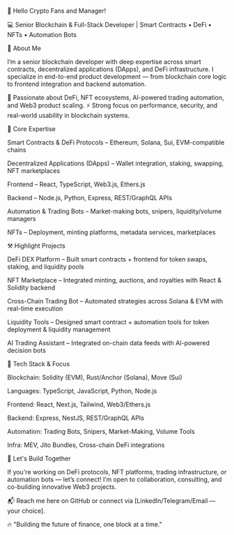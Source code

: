 👋 Hello Crypto Fans and Manager!

💻 Senior Blockchain & Full-Stack Developer | Smart Contracts • DeFi • NFTs • Automation Bots

🚀 About Me

I’m a senior blockchain developer with deep expertise across smart contracts, decentralized applications (DApps), and DeFi infrastructure.
I specialize in end-to-end product development — from blockchain core logic to frontend integration and backend automation.

🔗 Passionate about DeFi, NFT ecosystems, AI-powered trading automation, and Web3 product scaling.
⚡ Strong focus on performance, security, and real-world usability in blockchain systems.

🧠 Core Expertise

Smart Contracts & DeFi Protocols – Ethereum, Solana, Sui, EVM-compatible chains

Decentralized Applications (DApps) – Wallet integration, staking, swapping, NFT marketplaces

Frontend – React, TypeScript, Web3.js, Ethers.js

Backend – Node.js, Python, Express, REST/GraphQL APIs

Automation & Trading Bots – Market-making bots, snipers, liquidity/volume managers

NFTs – Deployment, minting platforms, metadata services, marketplaces

⚒️ Highlight Projects

DeFi DEX Platform – Built smart contracts + frontend for token swaps, staking, and liquidity pools

NFT Marketplace – Integrated minting, auctions, and royalties with React & Solidity backend

Cross-Chain Trading Bot – Automated strategies across Solana & EVM with real-time execution

Liquidity Tools – Designed smart contract + automation tools for token deployment & liquidity management

AI Trading Assistant – Integrated on-chain data feeds with AI-powered decision bots

🧰 Tech Stack & Focus

Blockchain: Solidity (EVM), Rust/Anchor (Solana), Move (Sui)

Languages: TypeScript, JavaScript, Python, Node.js

Frontend: React, Next.js, Tailwind, Web3/Ethers.js

Backend: Express, NestJS, REST/GraphQL APIs

Automation: Trading Bots, Snipers, Market-Making, Volume Tools

Infra: MEV, Jito Bundles, Cross-chain DeFi integrations

🤝 Let's Build Together

If you're working on DeFi protocols, NFT platforms, trading infrastructure, or automation bots — let’s connect!
I’m open to collaboration, consulting, and co-building innovative Web3 projects.

📬 Reach me here on GitHub or connect via [LinkedIn/Telegram/Email — your choice].

🔥 "Building the future of finance, one block at a time."
